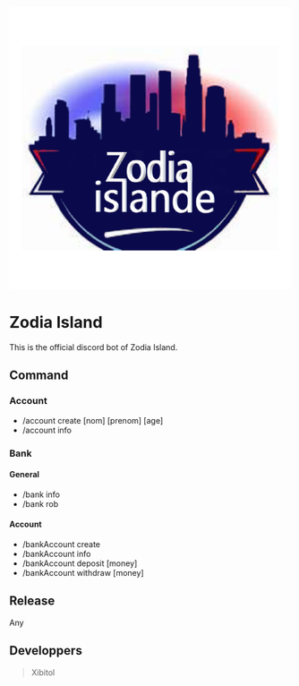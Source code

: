 ![Zodia Island logo](https://github.com/Xibitol/ZodiaIsland/blob/master/Logo/ZodiaIsland_Large_logo.png)

# Zodia Island
This is the official discord bot of Zodia Island.

## Command
### Account
- /account create \[nom] \[prenom] \[age]
- /account info

### Bank
#### General
- /bank info
- /bank rob

#### Account
- /bankAccount create
- /bankAccount info
- /bankAccount deposit \[money]
- /bankAccount withdraw \[money]

## Release
Any

## Developpers
> Xibitol